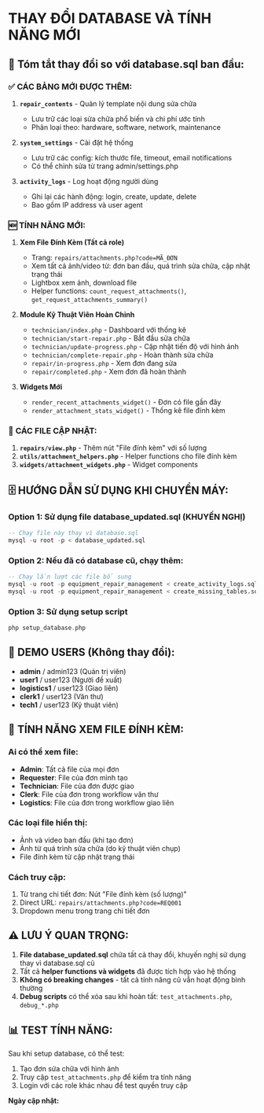 # THAY ĐỔI DATABASE VÀ TÍNH NĂNG MỚI

## 📝 Tóm tắt thay đổi so với database.sql ban đầu:

### ✅ **CÁC BẢNG MỚI ĐƯỢC THÊM:**

1. **`repair_contents`** - Quản lý template nội dung sửa chữa
   - Lưu trữ các loại sửa chữa phổ biến và chi phí ước tính
   - Phân loại theo: hardware, software, network, maintenance

2. **`system_settings`** - Cài đặt hệ thống
   - Lưu trữ các config: kích thước file, timeout, email notifications
   - Có thể chỉnh sửa từ trang admin/settings.php

3. **`activity_logs`** - Log hoạt động người dùng
   - Ghi lại các hành động: login, create, update, delete
   - Bao gồm IP address và user agent

### 🆕 **TÍNH NĂNG MỚI:**

1. **Xem File Đính Kèm (Tất cả role)**
   - Trang: `repairs/attachments.php?code=MÃ_ĐƠN`
   - Xem tất cả ảnh/video từ: đơn ban đầu, quá trình sửa chữa, cập nhật trạng thái
   - Lightbox xem ảnh, download file
   - Helper functions: `count_request_attachments()`, `get_request_attachments_summary()`

2. **Module Kỹ Thuật Viên Hoàn Chỉnh**
   - `technician/index.php` - Dashboard với thống kê
   - `technician/start-repair.php` - Bắt đầu sửa chữa
   - `technician/update-progress.php` - Cập nhật tiến độ với hình ảnh
   - `technician/complete-repair.php` - Hoàn thành sửa chữa
   - `repair/in-progress.php` - Xem đơn đang sửa
   - `repair/completed.php` - Xem đơn đã hoàn thành

3. **Widgets Mới**
   - `render_recent_attachments_widget()` - Đơn có file gần đây
   - `render_attachment_stats_widget()` - Thống kê file đính kèm

### 📁 **CÁC FILE CẬP NHẬT:**

1. **`repairs/view.php`** - Thêm nút "File đính kèm" với số lượng
2. **`utils/attachment_helpers.php`** - Helper functions cho file đính kèm
3. **`widgets/attachment_widgets.php`** - Widget components

## 🗄️ **HƯỚNG DẪN SỬ DỤNG KHI CHUYỂN MÁY:**

### Option 1: Sử dụng file database_updated.sql (KHUYẾN NGHỊ)
```sql
-- Chạy file này thay vì database.sql
mysql -u root -p < database_updated.sql
```

### Option 2: Nếu đã có database cũ, chạy thêm:
```sql
-- Chạy lần lượt các file bổ sung
mysql -u root -p equipment_repair_management < create_activity_logs.sql
mysql -u root -p equipment_repair_management < create_missing_tables.sql
```

### Option 3: Sử dụng setup script
```php
php setup_database.php
```

## 🎯 **DEMO USERS (Không thay đổi):**
- **admin** / admin123 (Quản trị viên)
- **user1** / user123 (Người đề xuất)
- **logistics1** / user123 (Giao liên) 
- **clerk1** / user123 (Văn thư)
- **tech1** / user123 (Kỹ thuật viên)

## 🔗 **TÍNH NĂNG XEM FILE ĐÍNH KÈM:**

### Ai có thể xem file:
- **Admin**: Tất cả file của mọi đơn
- **Requester**: File của đơn mình tạo
- **Technician**: File của đơn được giao
- **Clerk**: File của đơn trong workflow văn thư
- **Logistics**: File của đơn trong workflow giao liên

### Các loại file hiển thị:
- Ảnh và video ban đầu (khi tạo đơn)
- Ảnh từ quá trình sửa chữa (do kỹ thuật viên chụp)
- File đính kèm từ cập nhật trạng thái

### Cách truy cập:
1. Từ trang chi tiết đơn: Nút "File đính kèm (số lượng)"
2. Direct URL: `repairs/attachments.php?code=REQ001`
3. Dropdown menu trong trang chi tiết đơn

## ⚠️ **LƯU Ý QUAN TRỌNG:**

1. **File database_updated.sql** chứa tất cả thay đổi, khuyến nghị sử dụng thay vì database.sql cũ
2. Tất cả **helper functions và widgets** đã được tích hợp vào hệ thống
3. **Không có breaking changes** - tất cả tính năng cũ vẫn hoạt động bình thường
4. **Debug scripts** có thể xóa sau khi hoàn tất: `test_attachments.php`, `debug_*.php`

## 📊 **TEST TÍNH NĂNG:**

Sau khi setup database, có thể test:
1. Tạo đơn sửa chữa với hình ảnh
2. Truy cập `test_attachments.php` để kiểm tra tính năng
3. Login với các role khác nhau để test quyền truy cập

**Ngày cập nhật:** <?= date('Y-m-d H:i:s') ?>
